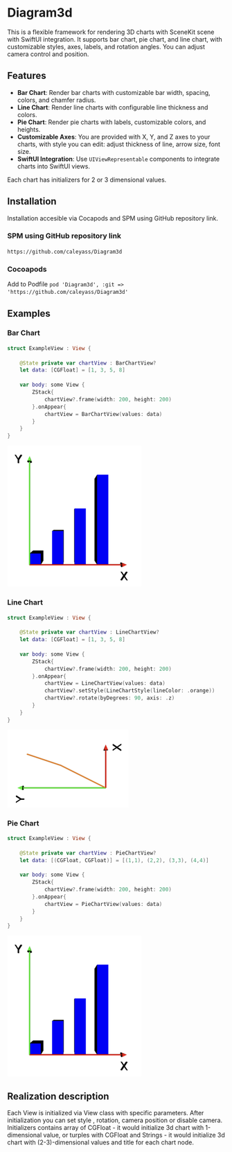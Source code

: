 # Diagram3d

This is a flexible framework for rendering 3D charts with SceneKit scene with SwiftUI integration. It supports bar chart, pie chart, and line chart, with customizable styles, axes, labels, and rotation angles. You can adjust camera control and position.

## Features

- **Bar Chart**: Render bar charts with customizable bar width, spacing, colors, and chamfer radius.
- **Line Chart**: Render line charts with configurable line thickness and colors.
- **Pie Chart**: Render pie charts with labels, customizable colors, and heights.
- **Customizable Axes**: You are provided with X, Y, and Z axes to your charts, with style you can edit: adjust thickness of line, arrow size, font size.
- **SwiftUI Integration**: Use `UIViewRepresentable` components to integrate charts into SwiftUI views.

Each chart has initializers for 2 or 3 dimensional values.

## Installation

Installation accesible via Cocapods and SPM using GitHub repository link.

### SPM using GitHub repository link

`https://github.com/caleyass/Diagram3d`

### Cocoapods

Add to Podfile
`pod 'Diagram3d', :git => 'https://github.com/caleyass/Diagram3d'`
                                                
## Examples

### Bar Chart

```swift
struct ExampleView : View {
    
    @State private var chartView : BarChartView?
    let data: [CGFloat] = [1, 3, 5, 8]

    var body: some View {
        ZStack{
            chartView?.frame(width: 200, height: 200)
        }.onAppear{
            chartView = BarChartView(values: data)
        }
    }
}
```
![GitHub Logo](https://github.com/caleyass/Diagram3d/blob/main/images/barChart.png)

### Line Chart

```swift
struct ExampleView : View {
    
    @State private var chartView : LineChartView?
    let data: [CGFloat] = [1, 3, 5, 8]

    var body: some View {
        ZStack{
            chartView?.frame(width: 200, height: 200)
        }.onAppear{
            chartView = LineChartView(values: data)
            chartView?.setStyle(LineChartStyle(lineColor: .orange))
            chartView?.rotate(byDegrees: 90, axis: .z)
        }
    }
}
```
![GitHub Logo](https://github.com/caleyass/Diagram3d/blob/main/images/lineChart.png)

### Pie Chart

```swift
struct ExampleView : View {
    
    @State private var chartView : PieChartView?
    let data: [(CGFloat, CGFloat)] = [(1,1), (2,2), (3,3), (4,4)]

    var body: some View {
        ZStack{
            chartView?.frame(width: 200, height: 200)
        }.onAppear{
            chartView = PieChartView(values: data)
        }
    }
}
```
![GitHub Logo](https://github.com/caleyass/Diagram3d/blob/main/images/barChart.png)

## Realization description

Each View is initialized via View class with specific parameters. After initialization you can set style , rotation, camera position or disable camera. Initializers contains array of CGFloat - it would initialize 3d chart with 1-dimensional value, or turples with CGFloat and Strings - it would initialize 3d chart with (2-3)-dimensional values and title for each chart node.



